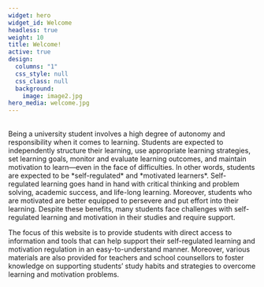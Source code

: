 ```yaml
---
widget: hero
widget_id: Welcome
headless: true
weight: 10
title: Welcome!
active: true
design:
  columns: "1"
  css_style: null
  css_class: null
  background:
    image: image2.jpg
hero_media: welcome.jpg
---
```

<br>
<Font="#FFFFFF">
Being a university student involves a high degree of autonomy and responsibility when it comes to learning. Students are expected to independently structure their learning, use appropriate learning strategies, set learning goals, monitor and evaluate learning outcomes, and maintain motivation to learn—even in the face of difficulties. In other words, students are expected to be *self-regulated* and *motivated learners*. Self-regulated learning goes hand in hand with critical thinking and problem solving, academic success, and life-long learning. Moreover, students who are motivated are better equipped to persevere and put effort into their learning. Despite these benefits, many students face challenges with self-regulated learning and motivation in their studies and require support.

The focus of this website is to provide students with direct access to information and tools that can help support their self-regulated learning and motivation regulation in an easy-to-understand manner. Moreover, various materials are also provided for teachers and school counsellors to foster knowledge on supporting students’ study habits and strategies to overcome learning and motivation problems.